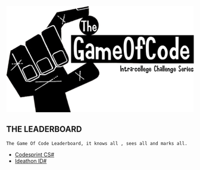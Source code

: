   ![GAME OF CODE](https://github.com/aakashrstg00/dsc/blob/master/img/logo-challenge.png?raw=true)
   ## **THE LEADERBOARD**
    
    The Game Of Code Leaderboard, it knows all , sees all and marks all.
   
- [Codesprint CS#](https://github.com/DSC-BVP/Game-of-Code-Leaderboard/blob/master/CODESPRINT%20CS%23.md)
- [Ideathon ID#](https://github.com/DSC-BVP/Game-of-Code-Leaderboard/blob/master/IDEATHON%20ID%20%23.md)